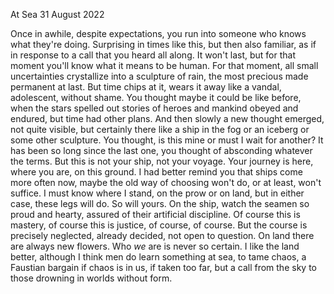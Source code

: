 At Sea
31 August 2022

Once in awhile, despite expectations,
you run into someone who knows what they're doing.
Surprising in times like this, but then
also familiar, as if in response to a call
that you heard all along. It won't last,
but for that moment you'll know what it means
to be human. For that moment, all small
uncertainties crystallize into a sculpture of rain,
the most precious made permanent at last.
But time chips at it, wears it away
like a vandal, adolescent, without shame.
You thought maybe it could be like before,
when the stars spelled out stories of heroes
and mankind obeyed and endured, but time
had other plans. And then slowly a new thought
emerged, not quite visible, but certainly there
like a ship in the fog or an iceberg or
some other sculpture. You thought, is this mine
or must I wait for another? It has been
so long since the last one, you thought of
absconding whatever the terms. But this
is not your ship, not your voyage. Your journey
is here, where you are, on this ground.
I had better remind you that ships come
more often now, maybe the old way of choosing
won't do, or at least, won't suffice.
I must know where I stand, on the prow
or on land, but in either case, these legs will do.
So will yours. On the ship, watch the seamen
so proud and hearty, assured of their
artificial discipline. Of course this is mastery,
of course this is justice, of course, of course.
But the course is precisely neglected, already decided,
not open to question. On land there are always
new flowers. Who *we* are is never so certain.
I like the land better, although I think men
do learn something at sea, to tame chaos,
a Faustian bargain if chaos is in us,
if taken too far, but a call from the sky
to those drowning in worlds without form.
